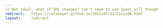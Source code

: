 ```yaml
---
// Not ideal, what if URL changes? Can't seem to use {post_url} though
redirect:   https://rafibayer.github.io/2021/07/12/CivicQA.html
layout:     redirect
---
```

